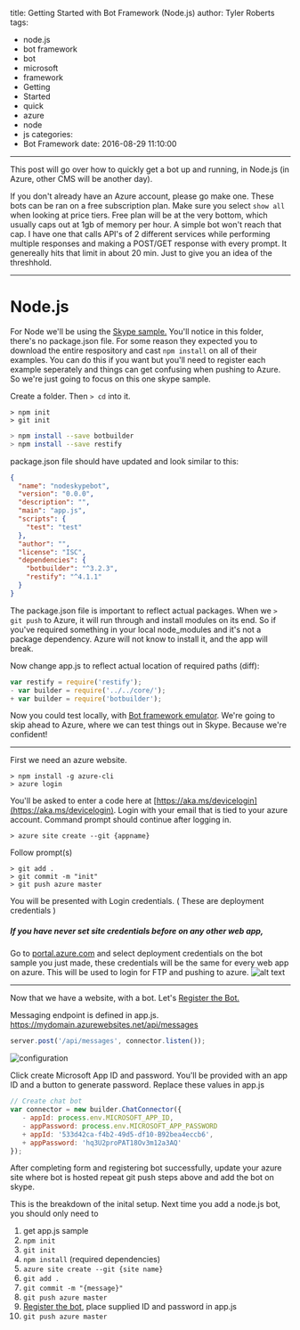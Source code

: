 title: Getting Started with Bot Framework  (Node.js)
author: Tyler Roberts
tags:
  - node.js
  - bot framework
  - bot
  - microsoft
  - framework
  - Getting
  - Started
  - quick
  - azure
  - node
  - js
categories:
  - Bot Framework
date: 2016-08-29 11:10:00
---
This post will go over how to quickly get a bot up and running, in Node.js (in Azure, other CMS will be another day).

If you don't already have an Azure account, please go make one. These bots can be ran on a free subscription plan. Make sure you select `show all` when looking at price tiers. Free plan will be at the very bottom, which usually caps out at 1gb of memory per hour. A simple bot won't reach that cap. I have one that calls API's of 2 different services while performing multiple responses and making a POST/GET response with every prompt. It genereally hits that limit in about 20 min. Just to give you an idea of the threshhold.


___

# Node.js

For Node we'll be using the [Skype sample.](
https://github.com/Microsoft/BotBuilder/blob/master/Node/examples/demo-skype/app.js)
You'll notice in this folder, there's no package.json file. For some reason they expected you to download the entire respository and cast `npm install` on all of their examples. You can do this if you want but you'll need to register each example seperately and things can get confusing when pushing to Azure. So we're just going to focus on this one skype sample.

Create a folder. Then `> cd` into it. 
```
> npm init
> git init
```
```bash
> npm install --save botbuilder
> npm install --save restify
```


package.json file should have updated and look similar to this:

```json
{
  "name": "nodeskypebot",
  "version": "0.0.0",
  "description": "",
  "main": "app.js",
  "scripts": {
    "test": "test"
  },
  "author": "",
  "license": "ISC",
  "dependencies": {
    "botbuilder": "^3.2.3",
    "restify": "^4.1.1"
  }
}

```
The package.json file is important to reflect actual packages. When we `> git push` to Azure, it will run through and install modules on its end. So if you've required something in your local node_modules and it's not a package dependency. Azure will not know to install it, and the app will break.  

Now change app.js to reflect actual location of required paths (diff):
```javascript
var restify = require('restify');
- var builder = require('../../core/');
+ var builder = require('botbuilder');
```





Now you could test locally, with [Bot framework emulator](https://docs.botframework.com/en-us/tools/bot-framework-emulator/). 
We're going to skip ahead to Azure, where we can test things out in Skype. Because we're confident! 
____

First we need an azure website. 
```
> npm install -g azure-cli
> azure login
```
You'll be asked to enter a code here at [https://aka.ms/devicelogin](https://aka.ms/devicelogin). Login with your email that is tied to your azure account.  Command prompt should continue after logging in. 


`> azure site create --git {appname}`

Follow prompt(s)
```
> git add .
> git commit -m "init"
> git push azure master
```
You will be presented with Login credentials. ( These are deployment credentials )

##### If you have never set site credentials before on any other web app,
Go to [portal.azure.com]( https://portal.azure.com) and select deployment credentials on the bot sample you just made, these credentials will be the same for every web app on azure. This will be used to login for FTP and pushing to azure. 
![alt text](http://i.imgur.com/GxOpC8a.png)

___

Now that we have a website, with a bot. Let's [Register the Bot.](https://dev.botframework.com/bots/new)

Messaging endpoint is defined in app.js. 
https://mydomain.azurewebsites.net/api/messages
```javascript
server.post('/api/messages', connector.listen());
```
![configuration](http://i.imgur.com/PusWEcI.png)


Click create Microsoft App ID and password. You'll be provided with an app ID and a button to generate password.
Replace these values in app.js
```javascript
// Create chat bot
var connector = new builder.ChatConnector({
   - appId: process.env.MICROSOFT_APP_ID,
   - appPassword: process.env.MICROSOFT_APP_PASSWORD
   + appId: '533d42ca-f4b2-49d5-df10-B92bea4eccb6',
   + appPassword: 'hq3U2proPAT18Ov3m12a3AQ'
});
```

After completing form and registering bot successfully, update your azure site where bot is hosted repeat git push steps above and add the bot on skype.

This is the breakdown of the inital setup. 
Next time you add a node.js bot, you should only need to

1. get app.js sample
2. `npm init`
3. `git init`
4. `npm install`  (required dependencies)
5. `azure site create --git {site name}`
6. `git add .`
7. `git commit -m "{message}"`
8. `git push azure master`
9. [Register the bot](https://dev.botframework.com/bots/new), place supplied ID and password in app.js
10. `git push azure master`